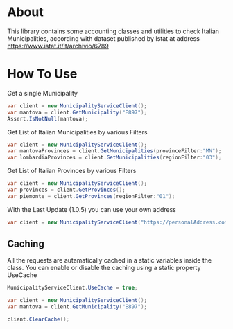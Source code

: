 # About

This library contains some accounting classes and utilities to check Italian Municipalities, according with dataset published by Istat at address https://www.istat.it/it/archivio/6789

# How To Use

Get a single Municipality

````C#
var client = new MunicipalityServiceClient();
var mantova = client.GetMunicipality("E897");
Assert.IsNotNull(mantova);
````

Get List of Italian Municipalities by various Filters

````C#
var client = new MunicipalityServiceClient();
var mantovaProvinces = client.GetMunicipalities(provinceFilter:"MN");
var lombardiaProvinces = client.GetMunicipalities(regionFilter:"03");
````

Get List of Italian Provinces by various Filters

````C#
var client = new MunicipalityServiceClient();
var provinces = client.GetProvinces();
var piemonte = client.GetProvinces(regionFilter:"01");
````

With the Last Update (1.0.5) you can use your own address

````C#
var client = new MunicipalityServiceClient("https://personalAddress.com");
````

## Caching

All the requests are autamatically cached in a static variables inside the class.
You can enable or disable the caching using a static property UseCache

````C#
MunicipalityServiceClient.UseCache = true;

var client = new MunicipalityServiceClient();
var mantova = client.GetMunicipality("E897");

client.ClearCache();

````
